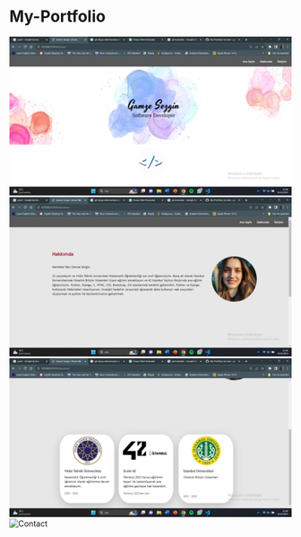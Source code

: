 # My-Portfolio
![Anasayfa](staticfiles/images/ss1.png)
![Hakkımda](staticfiles/images/ss2.png)
![Hakkımda](staticfiles/images/ss4.png)
![Contact](staticfles/images/ss3.png)